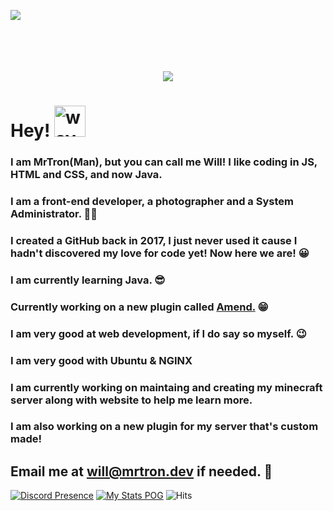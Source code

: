 ![](https://img.mrtron.dev/img/welcome-github-halloween-min.png)
<br />
<br />
<br />
<br />
<br />
<p align="center">
  <img src="https://img.mrtron.dev/img/QES0ITZTWC.png">
</p>

# Hey! <img src="https://external-content.duckduckgo.com/iu/?u=https%3A%2F%2Femoji.gg%2Fassets%2Femoji%2Fwavegif_1860.gif&f=1&nofb=1" alt="wave" width="50"/>
### I am MrTron(Man), but you can call me Will! I like coding in JS, HTML and CSS, and now Java.

### **I am a front-end developer, a photographer and a System Administrator.** 👨‍💻

### I created a GitHub back in 2017, I just never used it cause I hadn't discovered my love for code yet! Now here we are! 😀

### I am currently learning Java. 😎

### Currently working on a new plugin called [Amend.](https://amend.mrtron.dev) 😁
### I am very good at web development, if I do say so myself. 😉
### I am very good with Ubuntu & NGINX
### I am currently working on maintaing and creating my minecraft server along with website to help me learn more.
### I am also working on a new plugin for my server that's custom made!


## Email me at [will@mrtron.dev](mailto:will@mrtron.dev?subject=Question%20from%20Github&body=%0A%0A%0A%0Agenerated%20from%20my%20Github%20%F0%9F%98%81%0A____________________________) if needed. 📧

[![Discord Presence](https://lanyard-profile-readme.vercel.app/api/355295268716937227)](https://discord.com/users/355295268716937227)
[![My Stats POG](https://github-readme-stats.vercel.app/api?username=MrTronMan&theme=midnight-purple)](https://hosting.tronmc.com)
![Hits](https://hits.link/hits?url=https%3A%2F%2Fgithub.com%2FMrTronMan&bgRight=9745f5)

